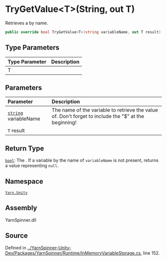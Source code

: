 # TryGetValue&lt;T&gt;\(String, out T\)

Retrieves a  by name.

```csharp
public override bool TryGetValue<T>(string variableName, out T result)
```

## Type Parameters

| Type Parameter | Description |
| :--- | :--- |
| T |  |

## Parameters

| Parameter | Description |
| :--- | :--- |
| [`string`](https://docs.microsoft.com/dotnet/api/System.String) variableName | The name of the variable to retrieve the value of. Don't forget to include the "$" at the beginning! |
| `T` result |  |

## Return Type

[`bool`](https://docs.microsoft.com/dotnet/api/System.Boolean): The . If a variable by the name of `variableName` is not present, returns a value representing `null`.

## Namespace

[`Yarn.Unity`](../)

## Assembly

YarnSpinner.dll

## Source

Defined in [../YarnSpinner-Unity-Dev/Packages/YarnSpinner/Runtime/InMemoryVariableStorage.cs](https://github.com/YarnSpinnerTool/YarnSpinner-Unity//blob/develop/Runtime/InMemoryVariableStorage.cs#L152), line 152.


